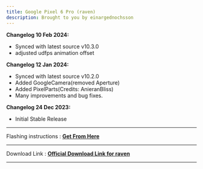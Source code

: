 ```yaml
---
title: Google Pixel 6 Pro (raven)
description: Brought to you by einargednochsson
---
```


<b>Changelog 10 Feb 2024:</b>
- Synced with latest source v10.3.0
- adjusted udfps animation offset

<b>Changelog 12 Jan 2024:</b>
- Synced with latest source v10.2.0
- Added GoogleCamera(removed Aperture)
- Added PixelParts(Credits: AnieranBliss)
- Many improvements and bug fixes.

<b>Changelog 24 Dec 2023:</b>
- Initial Stable Release

----
Flashing instructions : [**Get From Here**](raven_inst.md)

----
Download Link : [**Official Download Link for raven**](https://sourceforge.net/projects/projectmatrixx/files/Android-14/raven/)

----

